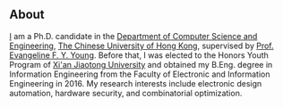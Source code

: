## About

[I](/assets/docs/cv.pdf) am a Ph.D. candidate
in the [Department of Computer Science and Engineering](https://www.cse.cuhk.edu.hk),
[The Chinese University of Hong Kong](http://www.cuhk.edu.hk),
supervised by [Prof. Evangeline F. Y. Young](http://www.cse.cuhk.edu.hk/~fyyoung/).
Before that,
I was elected to the Honors Youth Program of [Xi'an Jiaotong University](http://www.xjtu.edu.cn/)
and obtained my B.Eng. degree in Information Engineering from the Faculty of Electronic and Information Engineering in 2016.
My research interests include electronic design automation, hardware security, and combinatorial optimization.
